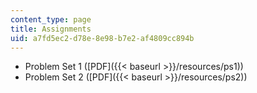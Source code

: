 ```yaml
---
content_type: page
title: Assignments
uid: a7fd5ec2-d78e-8e98-b7e2-af4809cc894b
---
```


*   Problem Set 1 ([PDF]({{< baseurl >}}/resources/ps1))
*   Problem Set 2 ([PDF]({{< baseurl >}}/resources/ps2))
